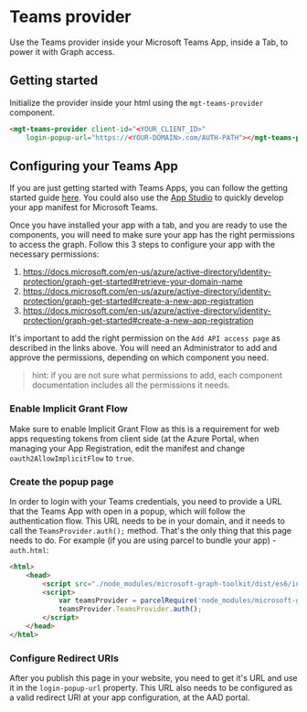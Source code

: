 # Teams provider

Use the Teams provider inside your Microsoft Teams App, inside a Tab, to power it with Graph access.

## Getting started

Initialize the provider inside your html using the `mgt-teams-provider` component.

```html
<mgt-teams-provider client-id="<YOUR_CLIENT_ID>"
    login-popup-url="https://<YOUR-DOMAIN>.com/AUTH-PATH"></mgt-teams-provider>
```

## Configuring your Teams App

If you are just getting started with Teams Apps, you can follow the getting started guide [here](https://docs.microsoft.com/en-us/microsoftteams/platform/concepts/tabs/tabs-overview). You could also use the [App Studio](https://docs.microsoft.com/en-us/microsoftteams/platform/get-started/get-started-app-studio) to quickly develop your app manifest for Microsoft Teams.

Once you have installed your app with a tab, and you are ready to use the components, you will need to make sure your app has the right permissions to access the graph. Follow this 3 steps to configure your app with the necessary permissions:
1) https://docs.microsoft.com/en-us/azure/active-directory/identity-protection/graph-get-started#retrieve-your-domain-name
2) https://docs.microsoft.com/en-us/azure/active-directory/identity-protection/graph-get-started#create-a-new-app-registration
3) https://docs.microsoft.com/en-us/azure/active-directory/identity-protection/graph-get-started#create-a-new-app-registration

It's important to add the right permission on the `Add API access page` as described in the links above. You will need an Administrator to add and approve the permissions, depending on which component you need.

>hint: if you are not sure what permissions to add, each component documentation includes all the permissions it needs.

### Enable Implicit Grant Flow
Make sure to enable Implicit Grant Flow as this is a requirement for web apps requesting tokens from client side (at the Azure Portal, when managing your App Registration, edit the manifest and change `oauth2AllowImplicitFlow` to `true`.

### Create the popup page
In order to login with your Teams credentials, you need to provide a URL that the Teams App with open in a popup, which will follow the authentication flow. This URL needs to be in your domain, and it needs to call the `TeamsProvider.auth();` method. That's the only thing that this page needs to do. For example (if you are using parcel to bundle your app) - `auth.html`:
```html
<html>
    <head>
        <script src="./node_modules/microsoft-graph-toolkit/dist/es6/index.js"></script>
        <script>
            var teamsProvider = parcelRequire('node_modules/microsoft-graph-toolkit/dist/es6/index.js');
            teamsProvider.TeamsProvider.auth();
        </script>
    </head>
</html>
```

### Configure Redirect URIs
After you publish this page in your website, you need to get it's URL and use it in the `login-popup-url` property. This URL also needs to be configured as a valid redirect URI at your app configuration, at the AAD portal.